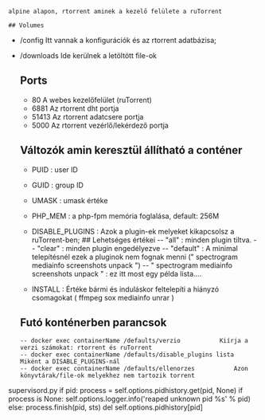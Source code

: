 
    alpine alapon, rtorrent aminek a kezelő felülete a ruTorrent

    ## Volumes
- 	/config 	Itt vannak a konfigurációk és az rtorrent adatbázisa; 
- 	/downloads 	Ide kerülnek a letöltött file-ok

    ## Ports
    - 	80 	A webes kezelőfelület (ruTorrent)
    - 	6881 	Az rtorrent dht portja
    - 	51413 	Az rtorrent adatcsere portja
    - 	5000 	Az rtorrent vezérlő/lekérdező portja

    ## Változók amin keresztül állítható a conténer
    - PUID 	: user  ID
    - GUID 	: group ID
    - UMASK 	: umask értéke

    - PHP_MEM 	: a php-fpm memória foglalása, default: 256M

    - DISABLE_PLUGINS 	: Azok a plugin-ek melyeket kikapcsolsz a ruTorrent-ben;
		    ## Lehetséges értékei
		-- "all" 	: minden plugin tiltva.
		-- "clear" 	: minden plugin engedélyezve
		-- "default" 	: A minimal telepítésnél ezek a pluginok nem fognak menni (" spectrogram mediainfo screenshots unpack ")
		-- " spectrogram mediainfo screenshots unpack " 	: ez itt most egy példa lista....

    - INSTALL 	: Értéke bármi és induláskor feltelepíti a hiányzó csomagokat ( ffmpeg sox mediainfo unrar )


    ## Futó konténerben parancsok
	    -- docker exec containerName /defaults/verzio			Kiírja a verzi számokat: rtorrent és ruTorrent
	    -- docker exec containerName /defaults/disable_plugins lista 	Miként a DISABLE_PLUGINS-nál
	    -- docker exec containerName /defaults/ellenorzes 			Azon könyvtárak/file-ok melyekhez nem tartozik torrent


supervisord.py
        if pid:
            process = self.options.pidhistory.get(pid, None)
            if process is None:
                self.options.logger.info('reaped unknown pid %s' % pid)
            else:
                process.finish(pid, sts)
                del self.options.pidhistory[pid]
